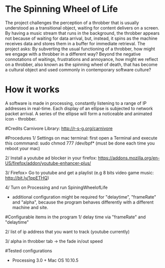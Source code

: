 # The Spinning Wheel of Life
The project challenges the perception of a throbber that is usually understood as a transitional object, waiting for content delivers on a screen. By having a music stream that runs in the background, the throbber appears not because of waiting for data arrival, but, instead, it spins as the machine receives data and stores them in a buffer for immediate retrieval. The project asks: By subverting the usual functioning of a throbber, how might we engage with a throbber in a different way? Beyond the negative connotations of waitings, frustrations and annoyance, how might we reflect on a throbber, also known as the spinning wheel of death, that has become a cultural object and used commonly in contemporary software culture? 

# How it works
A software is made in processing, constantly listening to a range of IP addresses in real-time. Each display of an ellipse is subjected to network packet arrival. A series of the ellipse will form a noticeable and animated icon - throbber. 

#Credits
Carnivore Library: http://r-s-g.org/carnivore

#Procedures
1/ Settings on mac terminal: first open a Terminal and execute this commmand: sudo chmod 777 /dev/bpf* 
   (must be done each time you reboot your mac)
   
2/ Install a youtube ad blocker in your firefox: https://addons.mozilla.org/en-US/firefox/addon/youtube-enhancer-plus/

3/ Firefox> Go to youtube and get a playlist (e.g 8 bits video game music: http://bit.ly/1ppETHQ)

4/ Turn on Processing and run SpiningWheelofLife

* additional configuration might be required for "delaytime", "frameRate" and "alpha", because the program behaves differently with a different machine and site. 

#Configurable items in the program
1/ delay time via "frameRate" and "delaytime"

2/ list of ip address that you want to track (youtube currently)

3/ alpha in throbber tab -> the fade in/out speed

#Tested configurations
- Processing 3.0 + Mac OS 10.10.5
